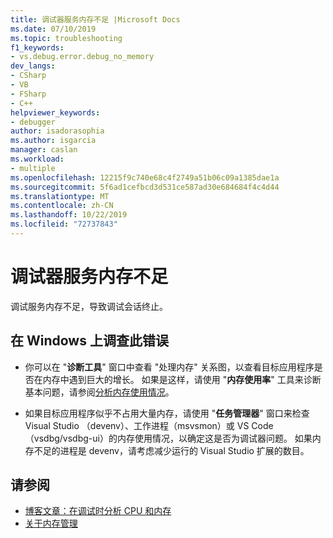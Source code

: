 ```yaml
---
title: 调试器服务内存不足 |Microsoft Docs
ms.date: 07/10/2019
ms.topic: troubleshooting
f1_keywords:
- vs.debug.error.debug_no_memory
dev_langs:
- CSharp
- VB
- FSharp
- C++
helpviewer_keywords:
- debugger
author: isadorasophia
ms.author: isgarcia
manager: caslan
ms.workload:
- multiple
ms.openlocfilehash: 12215f9c740e68c4f2749a51b06c09a1385dae1a
ms.sourcegitcommit: 5f6ad1cefbcd3d531ce587ad30e684684f4c4d44
ms.translationtype: MT
ms.contentlocale: zh-CN
ms.lasthandoff: 10/22/2019
ms.locfileid: "72737843"
---
```

# <a name="debugger-services-running-out-of-memory"></a>调试器服务内存不足
调试服务内存不足，导致调试会话终止。

## <a name="to-investigate-this-error-on-windows"></a>在 Windows 上调查此错误
- 你可以在 "**诊断工具**" 窗口中查看 "处理内存" 关系图，以查看目标应用程序是否在内存中遇到巨大的增长。 如果是这样，请使用 "**内存使用率**" 工具来诊断基本问题，请参阅[分析内存使用情况](../profiling/memory-usage.md)。

- 如果目标应用程序似乎不占用大量内存，请使用 "**任务管理器**" 窗口来检查 Visual Studio （devenv）、工作进程（msvsmon）或 VS Code （vsdbg/vsdbg-ui）的内存使用情况，以确定这是否为调试器问题。 如果内存不足的进程是 devenv，请考虑减少运行的 Visual Studio 扩展的数目。

## <a name="see-also"></a>请参阅
- [博客文章：在调试时分析 CPU 和内存](https://devblogs.microsoft.com/visualstudio/analyze-cpu-memory-while-debugging/)
- [关于内存管理](/windows/win32/memory/about-memory-management)
